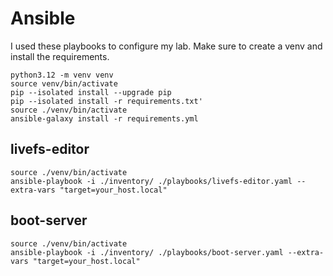 # Ansible

I used these playbooks to configure my lab.  Make sure to create a venv and install the requirements.

```shell
python3.12 -m venv venv 
source venv/bin/activate
pip --isolated install --upgrade pip
pip --isolated install -r requirements.txt'
source ./venv/bin/activate
ansible-galaxy install -r requirements.yml
```

## livefs-editor

```shell
source ./venv/bin/activate
ansible-playbook -i ./inventory/ ./playbooks/livefs-editor.yaml --extra-vars "target=your_host.local"
```

## boot-server

```shell
source ./venv/bin/activate
ansible-playbook -i ./inventory/ ./playbooks/boot-server.yaml --extra-vars "target=your_host.local"
```
